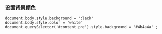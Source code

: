 ### 设置背景颜色
    document.body.style.background = 'black'
    document.body.style.color = 'white'
    document.querySelector('#content pre').style.background = '#4b4a4a' ;




















